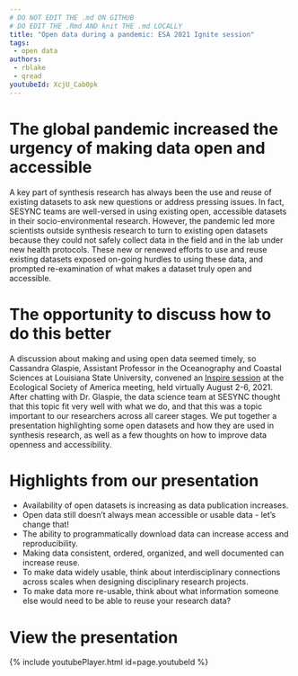 ```yaml
---
# DO NOT EDIT THE .md ON GITHUB
# DO EDIT THE .Rmd AND knit THE .md LOCALLY
title: "Open data during a pandemic: ESA 2021 Ignite session"
tags:
 - open data
authors: 
 - rblake
 - qread
youtubeId: XcjU_Cab0pk
---
```


# The global pandemic increased the urgency of making data open and accessible

A key part of synthesis research has always been the use and reuse of existing datasets to ask new questions or address pressing issues. In fact, SESYNC teams are well-versed in using existing open, accessible datasets in their socio-environmental research. However, the pandemic led more scientists outside synthesis research to turn to existing open datasets because they could not safely collect data in the field and in the lab under new health protocols. These new or renewed efforts to use and reuse existing datasets exposed on-going hurdles to using these data, and prompted re-examination of what makes a dataset truly open and accessible.  

# The opportunity to discuss how to do this better

A discussion about making and using open data seemed timely, so Cassandra Glaspie, Assistant Professor in the Oceanography and Coastal Sciences at Louisiana State University, convened an [Inspire session](https://www.esa.org/longbeach/program/inspire-schedule/) at the Ecological Society of America meeting, held virtually August 2-6, 2021.  After chatting with Dr. Glaspie, the data science team at SESYNC thought that this topic fit very well with what we do, and that this was a topic important to our researchers across all career stages. We put together a presentation highlighting some open datasets and how they are used in synthesis research, as well as a few thoughts on how to improve data openness and accessibility. 

# Highlights from our presentation

- Availability of open datasets is increasing as data publication increases.
- Open data still doesn’t always mean accessible or usable data - let’s change that!
- The ability to programmatically download data can increase access and reproducibility.
- Making data consistent, ordered, organized, and well documented can increase reuse.
- To make data widely usable, think about interdisciplinary connections across scales when designing disciplinary research projects.
- To make data more re-usable, think about what information someone else would need to be able to reuse your research data?

# View the presentation

{% include youtubePlayer.html id=page.youtubeId %}

